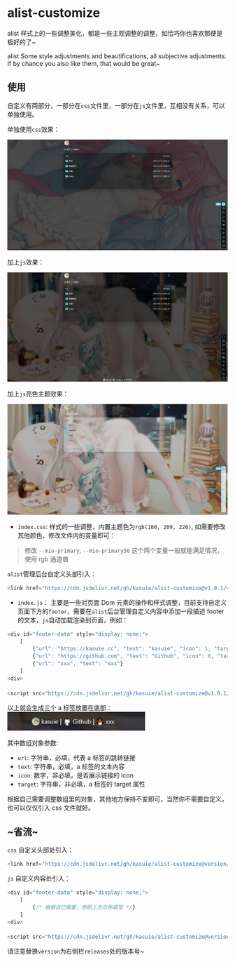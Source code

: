 <!--
 * @Author: kasuie
 * @Date: 2023-05-08 22:52:57
 * @LastEditors: kasuie
 * @LastEditTime: 2024-04-25 22:47:24
 * @Description:
-->

# alist-customize

alist 样式上的一些调整美化，都是一些主观调整的调整，如恰巧你也喜欢那便是极好的了~

alist Some style adjustments and beautifications, all subjective adjustments. If by chance you also like them, that would be great~

## 使用

自定义有两部分，一部分在`css`文件里，一部分在`js`文件里，互相没有关系，可以单独使用。

单独使用`css`效果：

![alt text](v3/preview/prev-css.png)

加上`js`效果：

![alt text](v3/preview/prev-js.png)

加上`js`亮色主题效果：

![alt text](v3/preview/prev-js-light.png)

- `index.css`: 样式的一些调整，内置主题色为`rgb(100, 209, 226)`, 如需要修改其他颜色，修改文件内的变量即可：

> 修改 `--mio-primary`, `--mio-primary50` 这个两个变量一般就能满足情况，使用 rgb 通道值

`alist`管理后台自定义头部引入：

```js
<link href="https://cdn.jsdelivr.net/gh/kasuie/alist-customize@v1.0.1/v3/css/index.min.css" rel="stylesheet" type="text/css" />
```

- `index.js`： 主要是一些对页面 Dom 元素的操作和样式调整，目前支持自定义页面下方的`footer`，需要在`alist`后台管理自定义内容中添加一段描述 footer 的文本，`js`自动加载渲染到页面，例如：

```js
<div id="footer-data" style="display: none;">
    [
        {"url": "https://kasuie.cc", "text": "kasuie", "icon": 1, "target": "_blank"},
        {"url": "https://github.com", "text": "Github", "icon": 0, "target": "_blank"},
        {"url": "xxx", "text": "xxx"}
    ]
<div>

<script src="https://cdn.jsdelivr.net/gh/kasuie/alist-customize@v1.0.1/v3/js/index.min.js"></script>
```

以上就会生成三个 a 标签放置在底部：![alt text](v3/preview/image.png)

其中数组对象参数:

- `url`: 字符串，必填，代表 a 标签的跳转链接
- `text`: 字符串，必填，a 标签的文本内容
- `icon`: 数字，非必填，是否展示链接的 icon
- `target`: 字符串，非必填，a 标签的 target 属性

根据自己需要调整数组里的对象，其他地方保持不变即可，当然你不需要自定义，也可以仅仅引入 css 文件就好。

## ~省流~

`css` 自定义头部处引入：

```js
<link href="https://cdn.jsdelivr.net/gh/kasuie/alist-customize@version/v3/css/index.min.css" rel="stylesheet" type="text/css" />
```

`js` 自定义内容处引入：

```js
<div id="footer-data" style="display: none;">
    [
        {/* 根据自己需要，参照上方示例填写 */}
    ]
<div>

<script src="https://cdn.jsdelivr.net/gh/kasuie/alist-customize@version/v3/js/index.min.js"></script>
```

请注意替换`version`为右侧栏`releases`处的版本号~